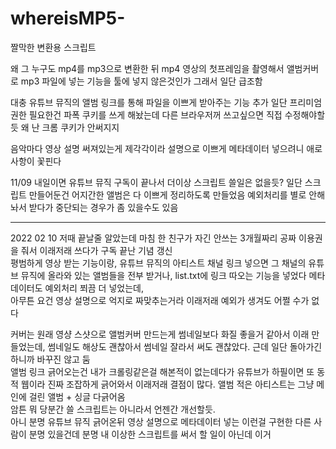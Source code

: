 # whereisMP5-

짤막한 변환용 스크립트

왜 그 누구도 mp4를 mp3으로 변환한 뒤 mp4 영상의 첫프레임을 촬영해서 앨범커버로 mp3 파일에 넣는 기능을 툴에 넣지 않은것인가
그래서 일단 급조함


대충 유튜브 뮤직의 앨범 링크를 통해 파일을 이쁘게 받아주는 기능 추가
일단 프리미엄 권한 필요한건 파폭 쿠키를 쓰게 해놨는데 다른 브라우저꺼 쓰고싶으면 직접 수정해야할듯
왜 난 크롬 쿠키가 안써지지

음악마다 영상 설명 써져있는게 제각각이라 설명으로 이쁘게 메타데이터 넣으려니 애로사항이 꽃핀다

11/09
내일이면 유튜브 뮤직 구독이 끝나서 더이상 스크립트 쓸일은 없을듯?
일단 스크립트 만들어둔건 어지간한 앨범은 다 이쁘게 정리하도록 만들었음
예외처리를 별로 안해놔서 받다가 중단되는 경우가 좀 있을수도 있음
***
2022 02 10
저때 끝날줄 알았는데 마침 한 친구가 자긴 안쓰는 3개월짜리 공짜 이용권을 줘서 이래저래 쓰다가 구독 끝난 기념 갱신   
평범하게 영상 받는 기능이랑, 유튜브 뮤직의 아티스트 채널 링크 넣으면 그 채널의 유튜브 뮤직에 올라와 있는 앨범들을 전부 받거나, list.txt에 링크 따오는 기능을 넣었다
메타데이터도 예외처리 쬐끔 더 넣었는데,     
아무튼 요건 영상 설명으로 억지로 짜맞추는거라 이래저래 예외가 생겨도 어쩔 수가 없다   


커버는 원래 영샹 스샷으로 앨범커버 만드는게 썸네일보다 화질 좋을거 같아서 이래 만들었는데, 
썸네일도 해상도 괜찮아서 썸네일 잘라서 써도 괜찮았다. 근데 일단 돌아가긴 하니까 바꾸진 않고 둠   
앨범 링크 긁어오는건 내가 크롤링같은걸 해본적이 없는데다가 유튜브가 하필이면 또 동적 웹이라 진짜 조잡하게 긁어와서
이래저래 결점이 많다. 앨범 적은 아티스트는 그냥 메인에 걸린 앨범 + 싱글 다긁어옴   
암튼 뭐 당분간 쓸 스크립트는 아니라서 언젠간 개선할듯.    
아니 분명 유튜브 뮤직 긁어온뒤 영상 설명으로 메타데이터 넣는 이런걸 구현한 다른 사람이 분명 있을건데 분명 내 이상한 스크립트를 써서 할 일이 아닌데 이거
